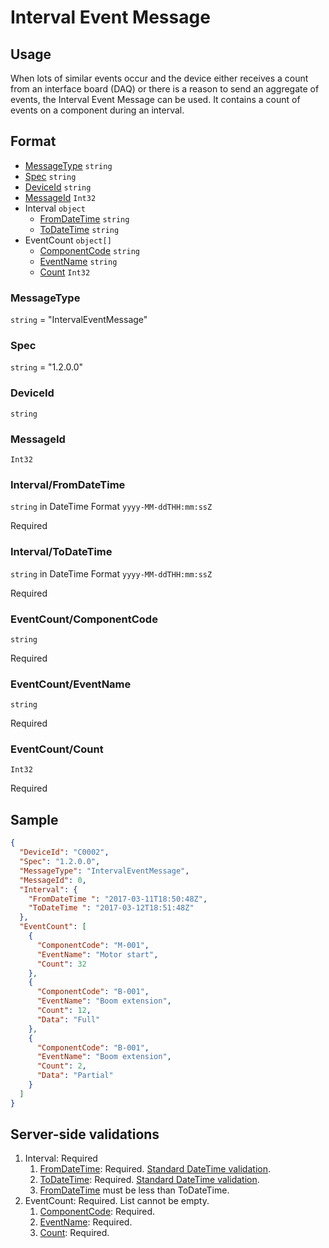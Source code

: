 # Interval Event Message
## Usage
When lots of similar events occur and the device either receives a count from an interface board (DAQ) or there is a reason to send an aggregate of events, the Interval Event Message can be used. It contains a count of events on a component during an interval.
## Format
* [MessageType](#messagetype) ```string```
* [Spec](#spec) ```string```
* [DeviceId](#deviceid) ```string```
* [MessageId](#messageid) ```Int32```
* Interval ```object```
    * [FromDateTime](#intervalfromdatetime) ```string```
    * [ToDateTime](#intervaltodatetime) ```string```
* EventCount ```object[]```
    * [ComponentCode](#eventcountcomponentcode) ```string```
    * [EventName](#eventcounteventname) ```string```
    * [Count](#eventcountcount) ```Int32```

### MessageType
```string``` = "IntervalEventMessage"
### Spec
```string``` = "1.2.0.0"
### DeviceId
```string``` 
### MessageId
```Int32```
### Interval/FromDateTime
```string``` in DateTime Format ```yyyy-MM-ddTHH:mm:ssZ```

Required
### Interval/ToDateTime
```string``` in DateTime Format ```yyyy-MM-ddTHH:mm:ssZ```

Required
### EventCount/ComponentCode
```string```

Required
### EventCount/EventName
```string```

Required
### EventCount/Count
```Int32```

Required

## Sample
```JSON
{
  "DeviceId": "C0002",
  "Spec": "1.2.0.0",
  "MessageType": "IntervalEventMessage",
  "MessageId": 0,
  "Interval": {
    "FromDateTime ": "2017-03-11T18:50:48Z",
    "ToDateTime ": "2017-03-12T18:51:48Z"
  },
  "EventCount": [
    {
      "ComponentCode": "M-001",
      "EventName": "Motor start",
      "Count": 32
    },
    {
      "ComponentCode": "B-001",
      "EventName": "Boom extension",
      "Count": 12,
      "Data": "Full"
    },
    {
      "ComponentCode": "B-001",
      "EventName": "Boom extension",
      "Count": 2,
      "Data": "Partial"
    }
  ]
}
```
## Server-side validations
1.	Interval: Required
    1. [FromDateTime](#intervalfromdatetime): Required. [Standard DateTime validation](../00-UsageNotes/DateTime-Formatting.md#standardddateTimevalidation).
    2. [ToDateTime](#intervaltodatetime): Required. [Standard DateTime validation](../00-UsageNotes/DateTime-Formatting.md#standardddateTimevalidation).
    3. [FromDateTime](#intervalfromdatetime) must be less than ToDateTime. 
2.	EventCount: Required. List cannot be empty.
    1. [ComponentCode](#eventcountcomponentcode): Required.
    2. [EventName](#eventcounteventname): Required.
    3. [Count](#eventcountcount): Required.